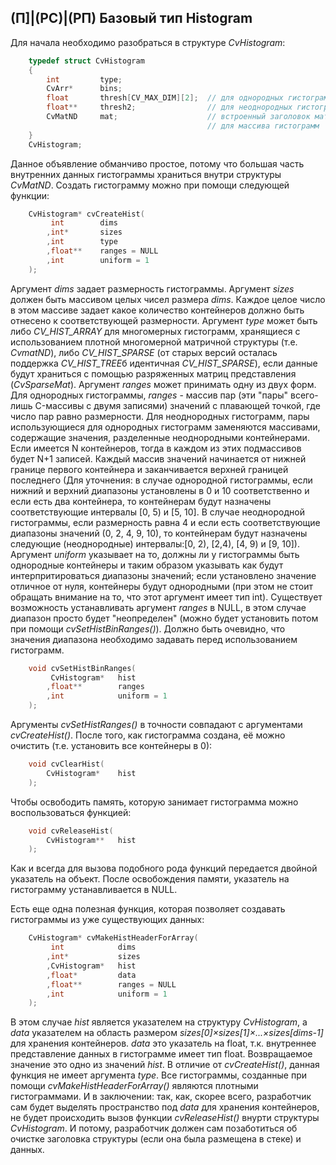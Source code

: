 ## (П]|(РС)|(РП) Базовый тип Histogram

Для начала необходимо разобраться в структуре *CvHistogram*:

```cpp
	typedef struct CvHistogram
	{
		int 		type;
		CvArr* 		bins;
		float 		thresh[CV_MAX_DIM][2]; 	// для однородных гистограмм
		float** 	thresh2; 				// для неоднородных гистограмм
		CvMatND 	mat; 					// встроенный заголовок матрицы
		                 					// для массива гистограмм
	}
	CvHistogram;
```

Данное объявление обманчиво простое, потому что большая часть внутренних данных гистограммы храниться внутри структуры *CvMatND*. Создать гистограмму можно при помощи следующей функции:

```cpp
	CvHistogram* cvCreateHist(
		 int 		dims
		,int* 		sizes
		,int 		type
		,float** 	ranges = NULL
		,int 		uniform = 1
	);
```

Аргумент *dims* задает размерность гистограммы. Аргумент *sizes* должен быть массивом целых чисел размера *dims*. Каждое целое число в этом массиве задает какое количество контейнеров должно быть отнесено к соответствующей размерности. Аргумент *type* может быть либо *CV_HIST_ARRAY* для многомерных гистограмм, хранящиеся с использованием плотной многомерной матричной структуры (т.е. *CvmatND*), либо *CV_HIST_SPARSE* (от старых версий осталась поддержка *CV_HIST_TREE*б идентичная *CV_HIST_SPARSE*), если данные будут храниться с помощью разряженных матриц представления (*CvSparseMat*). Аргумент *ranges* может принимать одну из двух форм. Для однородных гистограммы, *ranges* - массив пар (эти "пары" всего-лишь C-массивы с двумя записями) значений с плавающей точкой, где число пар равно размерности. Для неоднородных гистограмм, пары использующиеся для однородных гистограмм заменяются массивами, содержащие значения, разделенные неоднородными контейнерами. Если имеется N контейнеров, тогда в каждом из этих подмассивов будет N+1 записей. Каждый массив значений начинается от нижней границе первого контейнера и заканчивается верхней границей последнего (Для уточнения: в случае однородной гистограммы, если нижний и верхний диапазоны установлены в 0 и 10 соответственно и если есть два контейнера, то контейнерам будут назначены соответствующие интервалы [0, 5) и [5, 10]. В случае неоднородной гистограммы, если размерность равна 4 и если есть соответствующие диапазоны значений (0, 2, 4, 9, 10), то контейнерам будут назначены следующие (неоднородные) интервалы:[0, 2), [2,4), [4, 9) и [9, 10]). Аргумент *uniform* указывает на то, должны ли у гистограммы быть однородные контейнеры и таким образом указывать как будут интерпритироваться диапазоны значений; если установлено значение отличное от нуля, контейнеры будут однородными (при этом не стоит обращать внимание на то, что этот аргумент имеет тип int). Существует возможность устанавливать аргумент *ranges* в NULL, в этом случае диапазон просто будет "неопределен" (можно будет установить потом при помощи *cvSetHistBinRanges()*). Должно быть очевидно, что значения диапазона необходимо задавать перед использованием гистограмм.

```cpp
	void cvSetHistBinRanges(
		 CvHistogram* 	hist
		,float** 		ranges
		,int 			uniform = 1
	);
```

Аргументы *cvSetHistRanges()* в точности совпадают с аргументами *cvCreateHist()*. После того, как гистограмма создана, её можно очистить (т.е. установить все контейнеры в 0):

```cpp
	void cvClearHist(
		CvHistogram* 	hist
	);
```

Чтобы освободить память, которую занимает гистограмма можно воспользоваться функцией: 

```cpp
	void cvReleaseHist(
		CvHistogram** 	hist
	);
```

Как и всегда для вызова подобного рода функций передается двойной указатель на объект. После освобождения памяти, указатель на гистограмму устанавливается в NULL.

Есть еще одна полезная функция, которая позволяет создавать гистограммы из уже существующих данных:

```cpp
	CvHistogram* cvMakeHistHeaderForArray(
		 int 			dims
		,int* 			sizes
		,CvHistogram* 	hist
		,float* 		data
		,float** 		ranges = NULL
		,int 			uniform = 1
	);
```

В этом случае *hist* является указателем на структуру *CvHistogram*, а *data* указателем на область размером *sizes[0]×sizes[1]×...×sizes[dims-1]* для хранения контейнеров. *data* это указатель на float, т.к. внутреннее представление данных в гистограмме имеет тип float. Возвращаемое значение это одно из значений *hist*. В отличие от *cvCreateHist()*, данная функция не имеет аргумента *type*. Все гистограммы, созданные при помощи *cvMakeHistHeaderForArray()* являются плотными гистограммами. И в заключении: так, как, скорее всего, разработчик сам будет выделять пространство под *data* для хранения контейнеров, не будет происходить вызов функции *cvReleaseHist()* внурти структуры *CvHistogram*. И потому, разработчик должен сам позаботиться об очистке заголовка структуры (если она была размещена в стеке) и данных.